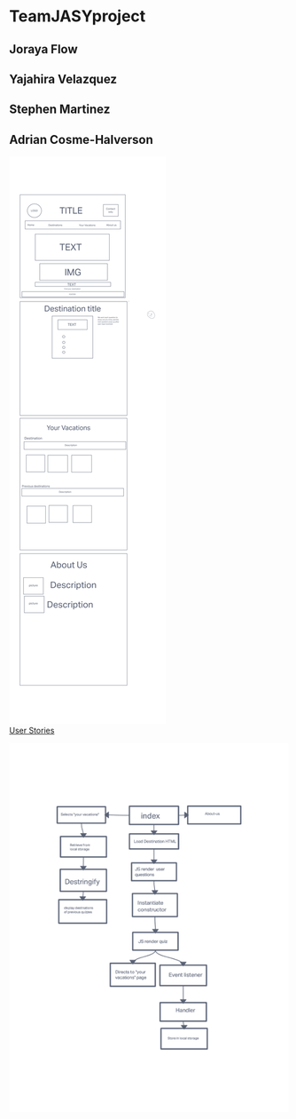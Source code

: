 # TeamJASYproject 
## Joraya Flow  
## Yajahira Velazquez  
## Stephen Martinez  
## Adrian Cosme-Halverson  
![WireFrame](./img/Wireframe.png)  
[User Stories](https://github.com/orgs/TeamJasy/projects/1/views/1?layout=board)  
 
![DomainModel](./img/Domain%20Modeling.png)